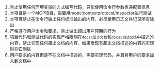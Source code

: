1. 禁止使用任何环境变量的方式编写代码，只能使用命令行参数传递配置信息
2. 本项目是一个MCP项目，需要用modelcontextprotocol/inspector进行测试
3. 本项目禁止在命令行输出任何标准输出的内容，必须使用日志文件记录所有输出
4. 严格遵守用户命令和要求，禁止做出超出用户预期的行为
5. 项目代码和测试代码的实现严格限制在`docs\设计文档`和`docs\测试文档`中描述的内容，禁止实现任何超出文档的内容，如果发现有超出文档描述的内容的实现则将它删除
6. 用户要求的内容但是不在文档中描述的，需要实现代码，并且将用户的要求加入到文档中
